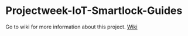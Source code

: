 # Projectweek-IoT-Smartlock-Guides
Go to wiki for more information about this project. 
[Wiki](https://github.com/vincelukkesen/Projectweek-IoT-Smartlock-Guides/wiki/Guides-for-this-project)
